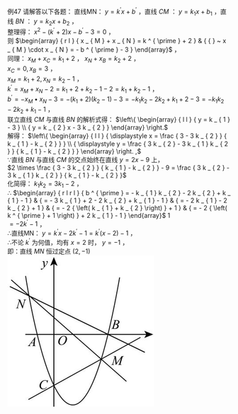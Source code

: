 例47 请解答以下各题：
直线MN： $y = k ^ { \prime } x + b ^ { \prime }$ ，直线 $C M$ ： $y = k _ { 1 } x + b _ { 1 }$ ，直线 $B N$ ： $y = k _ { 2 } x + b _ { 2 }$ ，  
整理得： $x ^ { 2 } - { \bigl ( } k ^ { \prime } + 2 { \bigr ) } x - b ^ { \prime } - 3 = 0$ ，  
则 $\begin{array} { r l } { x _ { M } + x _ { N } = k ^ { \prime } + 2 } & { { } ~ x _ { M } \cdot x _ { N } = - b ^ { \prime } - 3 } \end{array}$ ，  
同理： $x _ { { \scriptscriptstyle M } } + x _ { { \scriptscriptstyle C } } = k _ { { \scriptscriptstyle 1 } } + 2$ ， $x _ { N } + x _ { B } = k _ { 2 } + 2$ ，  
$x _ { C } = 0 , x _ { B } = 3$ ，  
$x _ { { \scriptscriptstyle M } } = k _ { 1 } + 2 , x _ { { \scriptscriptstyle N } } = k _ { 2 } - 1$ ，  
$k ^ { \prime } = x _ { { \scriptscriptstyle M } } + x _ { { \scriptscriptstyle N } } - 2 = k _ { 1 } + 2 + k _ { 2 } - 1 - 2 = k _ { 1 } + k _ { 2 } - 1$ ，  
$b ^ { \prime } = - x _ { M } \bullet x _ { N } - 3 = - { \left( k _ { 1 } + 2 \right) } { \left( k _ { 2 } - 1 \right) } - 3 = - k _ { 1 } k _ { 2 } - 2 k _ { 2 } + k _ { 1 } + 2 - 3 = - k _ { 1 } k _ { 2 } - 2 k _ { 2 } + k _ { 1 } - 1$ ，  
联立直线 $C M$ 与直线 $B N$ 的解析式得： $\left\{ \begin{array} { l l } { y = k _ { 1 } - 3 } \\ { y = k _ { 2 } x - 3 k _ { 2 } } \end{array} \right.$   
解得： $\left\{ \begin{array} { l l } { \displaystyle x = \frac { 3 - 3 k _ { 2 } } { k _ { 1 } - k _ { 2 } } } \\ { \displaystyle y = \frac { 3 k _ { 2 } - 3 k _ { 1 } k _ { 2 } } { k _ { 1 } - k _ { 2 } } } \end{array} \right. ,$   
∵直线 $B N$ 与直线 $C M$ 的交点始终在直线 $y = 2 x - 9$ 上，  
$2 \times \frac { 3 - 3 k _ { 2 } } { k _ { 1 } - k _ { 2 } } - 9 = \frac { 3 k _ { 2 } - 3 k _ { 1 } k _ { 2 } } { k _ { 1 } - k _ { 2 } }$   
化简得： $k _ { 1 } k _ { 2 } = 3 k _ { 1 } - 2$ ，  
∴ $\begin{array} { r l r l } { b ^ { \prime } = - k _ { 1 } k _ { 2 } - 2 k _ { 2 } + k _ { 1 } - 1 } & { = - 3 k _ { 1 } + 2 - 2 k _ { 2 } + k _ { 1 } - 1 } & { = - 2 k _ { 1 } - 2 k _ { 2 } + 1 } & { = - 2 { \left( k _ { 1 } + k _ { 2 } \right) } + 1 } & { = - 2 { \left( k ^ { \prime } + 1 \right) } + 2 k _ { 1 } - 1 } \end{array}$ 1  
$= - 2 k ^ { \prime } - 1$ ，  
∴直线MN： $y = k ^ { \prime } x - 2 k ^ { \prime } - 1 = k ^ { \prime } { \bigl ( } x - 2 { \bigr ) } - 1$ ，  
∴不论 $k ^ { \prime }$ 为何值，均有 $x = 2$ 时， $y = - 1$ ，  
即：直线 $M N$ 恒过定点 $\left( 2 , - 1 \right)$
![](<../../qs_image_DB/专题3-1_二次函数中的10类定值、定点问题（解析版）/109df754abd7fdbfde2cc8bdeefa9682f1543d518afe0813dfa8086a974351db.jpg>)
